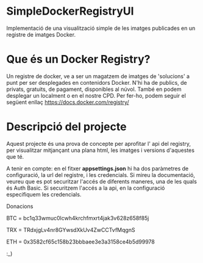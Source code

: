 # SimpleDockerRegistryUI
Implementació de una visualització simple de les imatges publicades en un registre de imatges Docker.

# Que és un Docker Registry?
Un registre de docker, ve a ser un magatzem de imatges de 'solucions' a punt per ser desplegades en contenidors Docker.
N'hi ha de publics, de privats, gratuits, de pagament, disponibles al núvol. També en podem desplegar un localment o en el nostre CPD.
Per fer-ho, podem seguir el següent enllaç https://docs.docker.com/registry/

# Descripció del projecte
Aquest projecte és una prova de concepte per aprofitar l' api del registry, per visualitzar mitjançant una plana html, les imatges i versions d'aquestes que té.

A tenir en compte: en el fitxer **appsettings.json** hi ha dos paràmetres de configuració, la url del registre, i les credencials.
Si mireu la documentació, veureu que es pot securitzar l'accés de diferents maneres, una de les quals és Auth Basic. Si securitzem
l'accés a la api, en la configuració especifiquem les credencials.

Donacions

BTC = bc1q33wmuc0lcwh4krchfmxrt4jak3v628z658f85j

TRX = TRdxjgLv4nr8GYwsdXkUv4ZwCCTvfMqgnS

ETH = 0x3582cf65c158b23bbbaee3e3a3158ce4b5d99978

:_)


